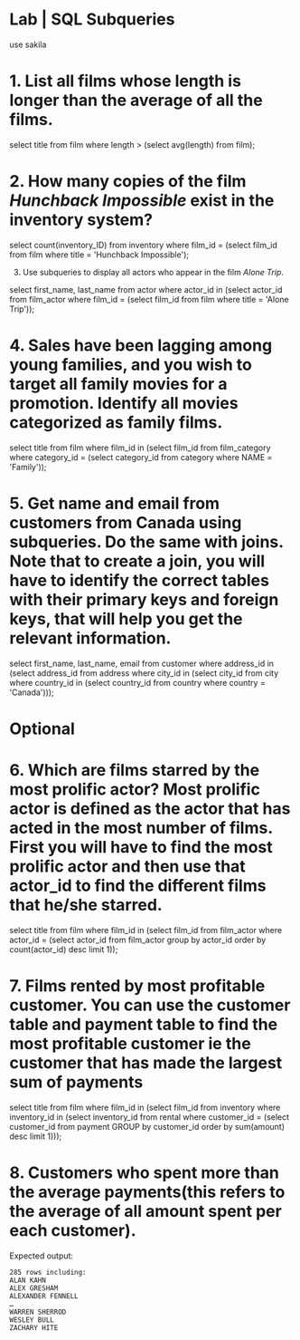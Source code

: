 # Lab | SQL Subqueries
use sakila
# 1. List all films whose length is longer than the average of all the films.

select title from film
where length > (select avg(length) from film);

# 2. How many copies of the film _Hunchback Impossible_ exist in the inventory system?

select count(inventory_ID) from inventory
where film_id = (select film_id from film
				where title = 'Hunchback Impossible');

3. Use subqueries to display all actors who appear in the film _Alone Trip_.

select first_name, last_name from actor
where actor_id in (select actor_id from film_actor
					where film_id = (select film_id from film
										where title = 'Alone Trip'));

# 4. Sales have been lagging among young families, and you wish to target all family movies for a promotion. Identify all movies categorized as family films.

select title from film
where film_id in (select film_id from film_category
						where category_id = (select category_id from category
											where NAME = 'Family'));

# 5. Get name and email from customers from Canada using subqueries. Do the same with joins. Note that to create a join, you will have to identify the correct tables with their primary keys and foreign keys, that will help you get the relevant information.

select first_name, last_name, email from customer
where address_id in (select address_id from address
					where city_id in (select city_id from city
									where country_id in (select country_id from country	
														where country = 'Canada')));

# Optional
# 6. Which are films starred by the most prolific actor? Most prolific actor is defined as the actor that has acted in the most number of films. First you will have to find the most prolific actor and then use that actor_id to find the different films that he/she starred.

select title from film
where film_id in (select film_id from film_actor
					where actor_id = (select actor_id from film_actor
									group by actor_id
									order by count(actor_id) desc limit 1));

# 7. Films rented by most profitable customer. You can use the customer table and payment table to find the most profitable customer ie the customer that has made the largest sum of payments

select title from film
where film_id in (select film_id from inventory
					where inventory_id in (select inventory_id from rental
											where customer_id = (select customer_id from payment
																GROUP by customer_id
																order by sum(amount) desc limit 1)));

# 8. Customers who spent more than the average payments(this refers to the average of all amount spent per each customer).

Expected output:
```shell
285 rows including:
ALAN KAHN
ALEX GRESHAM
ALEXANDER FENNELL
…
WARREN SHERROD
WESLEY BULL
ZACHARY HITE
```
